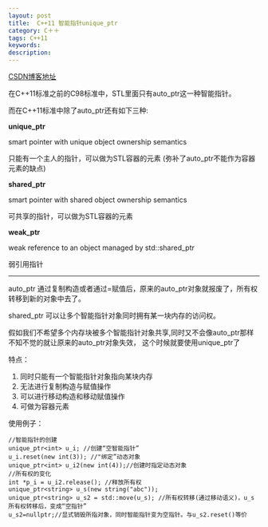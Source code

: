 ```yaml
---
layout: post
title:  C++11 智能指针unique_ptr
category: C＋＋
tags: C++11
keywords: 
description: 
---
```


[CSDN博客地址](http://blog.csdn.net/liukang325/article/details/53611419)

在C++11标准之前的C98标准中，STL里面只有auto_ptr这一种智能指针。

而在C++11标准中除了auto_ptr还有如下三种:

**unique_ptr**

smart pointer with unique object ownership semantics

只能有一个主人的指针，可以做为STL容器的元素 (弥补了auto_ptr不能作为容器元素的缺点)

**shared_ptr**

smart pointer with shared object ownership semantics

可共享的指针，可以做为STL容器的元素

**weak_ptr**

weak reference to an object managed by std::shared_ptr

弱引用指针


----------
auto_ptr 通过复制构造或者通过=赋值后，原来的auto_ptr对象就报废了，所有权转移到新的对象中去了。

shared_ptr 可以让多个智能指针对象同时拥有某一块内存的访问权。

假如我们不希望多个内存块被多个智能指针对象共享,同时又不会像auto_ptr那样不知不觉的就让原来的auto_ptr对象失效， 这个时候就要使用unique_ptr了

特点：

 1. 同时只能有一个智能指针对象指向某块内存
 2. 无法进行复制构造与赋值操作
 3. 可以进行移动构造和移动赋值操作
 4. 可做为容器元素

使用例子：

```
//智能指针的创建  
unique_ptr<int> u_i; //创建“空智能指针”
u_i.reset(new int(3)); //"绑定”动态对象  
unique_ptr<int> u_i2(new int(4));//创建时指定动态对象  
//所有权的变化  
int *p_i = u_i2.release(); //释放所有权  
unique_ptr<string> u_s(new string("abc"));  
unique_ptr<string> u_s2 = std::move(u_s); //所有权转移(通过移动语义)，u_s所有权转移后，变成“空指针”  
u_s2=nullptr;//显式销毁所指对象，同时智能指针变为空指针。与u_s2.reset()等价 
```
